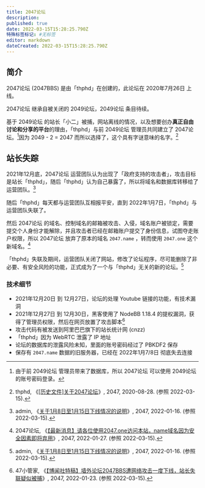 ```yaml
---
title: 2047论坛
description:
published: true
date: 2022-03-15T15:28:25.790Z
特殊标签标记: #无标签
editor: markdown
dateCreated: 2022-03-15T15:28:25.790Z
---
```


## 简介

2047论坛 (2047BBS) 是由「thphd」在创建的，此论坛在 2020年7月26日 上线。

2047论坛 继承自被关闭的 2049论坛，2049论坛 条目待续。

基于 2049论坛 的站长「小二」被捕，网站离线的情况，以及想要创办**真正自由讨论和分享的平台**的理由，「thphd」与前 2049论坛 管理员共同建立了 2047论坛。[^oa]因为 2049 - 2 = 2047 而所以选择了，这个具有字谜意味的名字。[^7157]

[^7157]: thphd, 《[[历史文件]关于2047论坛](https://web.archive.org/web/20220315074922/https://2047.one/t/7157)》, 2047, 2020-08-28. (参照 2022-03-15).

[^oa]: 由于前 2049论坛 管理员带来了数据库，所以 2047论坛 可以使用 2049论坛 的账号密码登录。

## 站长失踪

2021年12月底，2047论坛 运营团队认为出现了「政府支持的攻击者」，攻击目标是站长「thphd」，随后「thphd」认为自己暴露了，所以将域名和数据库转移给了运营团队。[^17248]

[^17248]: admin, 《[关于1月8日至1月15日下线情况的说明](https://web.archive.org/web/20220124033018/https://2047.one/t/17248)》, 2047, 2022-01-16. (参照 2022-03-15).

随后「thphd」每天都与运营团队互相报平安，直到 2022年1月7日，「thphd」与运营团队失联了。

然后 2047论坛 的域名、控制域名的邮箱被攻击、入侵，域名账户被锁定，需要提交个人身份才能解除，并且攻击者已经在邮箱账户提交了身份信息，试图夺走账户权限，所以 2047论坛 放弃了原本的域名 `2047.name` ，转而使用 `2047.one` 这个新域名。[^17386]

[^17386]: 2047论坛, 《[【最新消息】请各位使用2047.one访问本站，name域名因为安全因素即将弃用](https://web.archive.org/web/20220315115617/https://2047.one/t/17386)》, 2047, 2022-01-27. (参照 2022-03-15).

「thphd」失联及期间，运营团队关闭了网站，修改了论坛程序，尽可能删除了非必要、有安全风险的功能，正式成为了一个与「thphd」无关的新的论坛。[^17248]

[^17248]: admin, 《[关于1月8日至1月15日下线情况的说明](https://web.archive.org/web/20220124033018/https://2047.one/t/17248)》, 2047, 2022-01-16. (参照 2022-03-15).


### 技术细节

+   2021年12月20日 到 12月27日，论坛的处理 Youtube 链接的功能，有技术漏洞
+   2021年12月27日 到 12月30日，黑客使用了 NodeBB 1.18.4 的提权漏洞，获得了管理员权限，然后在网页放置了攻击脚本[^17351]
+   攻击代码有被发送到阿里巴巴旗下的站长统计网 (cnzz)
+   「thphd」因为 WebRTC 泄露了 IP 地址
+   论坛的数据库的泄露风险未知，里面的账号密码经过了 PBKDF2 保存
+   保存有 `2047.name` 数据的旧服务器，已经在 2022年1月7/8日 彻底失去连接

[^17351]: 47小管家, 《[【博闻社特稿】墙外论坛2047BBS遭网络攻击一度下线，站长失联疑似被捕](https://web.archive.org/web/20220124032751/https://2047.one/t/17351)》, 2047, 2022-01-23. (参照 2022-03-15).

[^17301]: 2047小管家, 《[2047.one功能改版，以及网友常见问题答疑](https://web.archive.org/web/20220315094721/https://2047.one/t/17301)》, 2047, 2022-01-16. (参照 2022-03-15).
